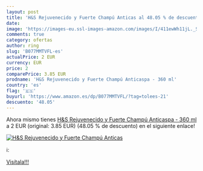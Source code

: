 ```yaml
---
layout: post
title: 'H&S Rejuvenecido y Fuerte Champú Anticas al 48.05 % de descuento'
date: 
image: 'https://images-eu.ssl-images-amazon.com/images/I/411ewWh11jL._SL200_.jpg'
comments: true
category: ofertas
author: ring
slug: 'B077MMTVFL-es'
actualPrice: 2 EUR
currency: EUR
price: 2
comparePrice: 3.85 EUR
prodname: 'H&S Rejuvenecido y Fuerte Champú Anticaspa - 360 ml'
country: 'es'
flag: '🇪🇸'
buyurl: 'https://www.amazon.es/dp/B077MMTVFL/?tag=tolees-21'
descuento: '48.05'
---
```


Ahora mismo tienes [H&S Rejuvenecido y Fuerte Champú Anticaspa - 360 ml](https://www.amazon.es/dp/B077MMTVFL/?tag=tolees-21) a 2 EUR (original: 3.85 EUR) (48.05 %  de descuento) en el siguiente enlace!

[![H&S Rejuvenecido y Fuerte Champú Anticas](https://images-eu.ssl-images-amazon.com/images/I/411ewWh11jL._SL200_.jpg)](https://www.amazon.es/dp/B077MMTVFL/?tag=tolees-21)

ℹ️:


[Visítala!!!](https://www.amazon.es/dp/B077MMTVFL/?tag=tolees-21)
